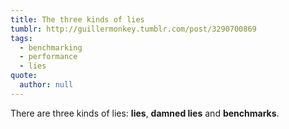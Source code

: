 ```yaml
---
title: The three kinds of lies
tumblr: http://guillermonkey.tumblr.com/post/3290700869
tags:
  - benchmarking
  - performance
  - lies
quote:
  author: null
---
```


There are three kinds of lies: **lies**, **damned lies** and **benchmarks**.
